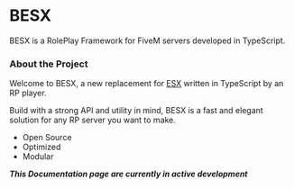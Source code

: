 # BESX
BESX is a RolePlay Framework for FiveM servers developed in TypeScript.

### About the Project
Welcome to BESX, a new replacement for [ESX](https://esx-framework.org/) written in TypeScript by an RP player.

Build with a strong API and utility in mind, BESX is a fast and elegant solution for any RP server you want to make.

- Open Source
- Optimized
- Modular

***This Documentation page are currently in active development***